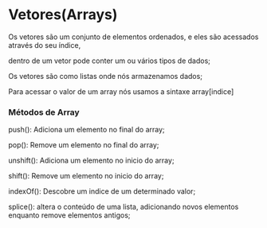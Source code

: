 # Vetores(Arrays)

Os vetores são um conjunto de elementos ordenados, e eles são acessados através do seu índice,

dentro de um vetor pode conter um ou vários tipos de dados;

Os vetores são como listas onde nós armazenamos dados;

Para acessar o valor de um array nós usamos a sintaxe array[indice]

### Métodos de Array

push(): Adiciona um elemento no final do array;

pop():  Remove um elemento no final do array;

unshift(): Adiciona um elemento no inicio do array;

shift(): Remove um elemento no inicio do array;

indexOf(): Descobre um indice de um determinado valor;

splice():  altera o conteúdo de uma lista, adicionando novos elementos enquanto remove elementos antigos;